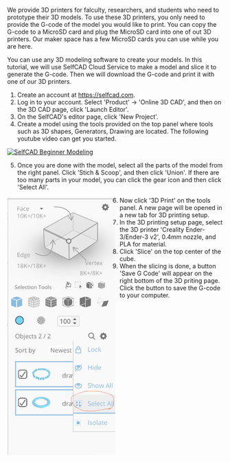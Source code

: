 We provide 3D printers for falculty, researchers, and students who need to prototype their 3D models. To use these 3D printers, 
you only need to provide the G-code of the model you would like to print. You can copy the G-code to a MicroSD card and plug 
the MicroSD card into one of out 3D printers. Our maker space has a few MicroSD cards you can use while you are here.  

You can use any 3D modeling software to create your models. In this tutorial, we will use SelfCAD Cloud Service to make a model 
and slice it to generate the G-code. Then we will download the G-code and print it with one of our 3D printers.

1. Create an account at https://selfcad.com.
2. Log in to your account. Select 'Product' -> 'Online 3D CAD', and then on the 3D CAD page, click 'Launch Editor'.  
3. On the SelfCAD's editor page, click 'New Project'. 
4. Create a model using the tools provided on the top panel where tools such as 3D shapes, Generators, Drawing are located. 
The following youtube video can get you started.

[![SelfCAD Beginner Modeling](https://img.youtube.com/vi/PTT4bcfywEU/0.jpg)](https://www.youtube.com/watch?v=PTT4bcfywEU)

5. Once you are done with the model, select all the parts of the model from the right panel. Click 'Stich & Scoop', and then 
click 'Union'. If there are too many parts in your model, you can click the gear icon and then click 'Select All'.

<img src="selfcad-select-all.png"
     alt="Select all parts of a model"
     width="50%" height="auto"
     style="float: left; margin-right: 10px;" />

6. Now click '3D Print' on the tools panel. A new page will be opened in a new tab for 3D printing setup.
7. In the 3D printing setup page, select the 3D printer 'Creality Ender-3/Ender-3 v2', 0.4mm nozzle, and PLA for material. 
8. Click 'Slice' on the top center of the cube. 
9. When the slicing is done, a button 'Save G Code' will appear on the right bottom of the 3D priting page. Click the button to save the G-code to your computer.

